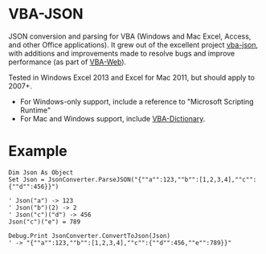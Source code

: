 # VBA-JSON

JSON conversion and parsing for VBA (Windows and Mac Excel, Access, and other Office applications). 
It grew out of the excellent project [vba-json](https://code.google.com/p/vba-json/), 
with additions and improvements made to resolve bugs and improve performance (as part of [VBA-Web](https://github.com/VBA-tools/VBA-Web)).

Tested in Windows Excel 2013 and Excel for Mac 2011, but should apply to 2007+. 

- For Windows-only support, include a reference to "Microsoft Scripting Runtime"
- For Mac and Windows support, include [VBA-Dictionary](https://github.com/VBA-tools/VBA-Dictionary).

# Example

```VB.net
Dim Json As Object
Set Json = JsonConverter.ParseJSON("{""a"":123,""b"":[1,2,3,4],""c"":{""d"":456}}")

' Json("a") -> 123
' Json("b")(2) -> 2
' Json("c")("d") -> 456
Json("c")("e") = 789

Debug.Print JsonConverter.ConvertToJson(Json) 
' -> "{""a"":123,""b"":[1,2,3,4],""c"":{""d"":456,""e"":789}}"
```
